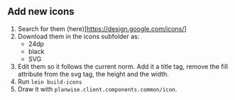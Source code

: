 ## Add new icons

1. Search for them (here)[https://design.google.com/icons/]
2. Download them in the icons subfolder as:
   - 24dp
   - black
   - SVG
3. Edit them so it follows the current norm. Add it a title tag, remove the fill attribute from the svg tag, the height and the width.
4. Run `lein build-icons`
5. Draw it with `planwise.client.components.common/icon`.
